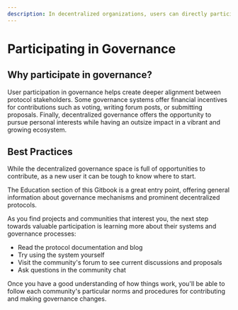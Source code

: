 ```yaml
---
description: In decentralized organizations, users can directly participate in governance.
---
```


# Participating in Governance

## **Why participate in governance?**

User participation in governance helps create deeper alignment between protocol stakeholders. Some governance systems offer financial incentives for contributions such as voting, writing forum posts, or submitting proposals. Finally, decentralized governance offers the opportunity to pursue personal interests while having an outsize impact in a vibrant and growing ecosystem.

## **Best Practices**

While the decentralized governance space is full of opportunities to contribute, as a new user it can be tough to know where to start.

The Education section of this Gitbook is a great entry point, offering general information about governance mechanisms and prominent decentralized protocols.

As you find projects and communities that interest you, the next step towards valuable participation is learning more about their systems and governance processes:

* Read the protocol documentation and blog
* Try using the system yourself
* Visit the community's forum to see current discussions and proposals
* Ask questions in the community chat

Once you have a good understanding of how things work, you'll be able to follow each community's particular norms and procedures for contributing and making governance changes.
